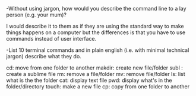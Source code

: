 -Without using jargon, how would you describe the command line to a lay person (e.g. your mum)?

I would describe it to them as if they are using the standard way to make things happens on a computer but the differences is that you have to use commands instead of user interface.

-List 10 terminal commands and in plain english (i.e. with minimal technical jargon) describe what they do.
  
  cd: move from one folder to another
  makdir: create new file/folder
  subl <filename>: create a sublime file
  rm: remove a file/folder
  mv: remove file/folder
  ls: list what is the the folder
  cat: display text file
  pwd: display what's in the folder/directory
  touch: make a new file
  cp: copy from one folder to another